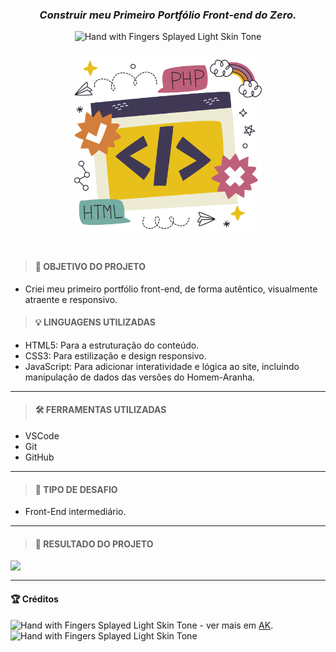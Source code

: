 <div align='center'>

### <i> Construir meu Primeiro Portfólio Front-end do Zero. </i>

<img src="https://raw.githubusercontent.com/Tarikul-Islam-Anik/Animated-Fluent-Emojis/master/Emojis/Hand%20gestures/Hand%20with%20Fingers%20Splayed%20Light%20Skin%20Tone.png" alt="Hand with Fingers Splayed Light Skin Tone" width="15" height="15" /> <br />

<img width="300" align="center" src="./assets/images/coding.png">

</div>

<br />

<div align='left'>

> #### 🎯 OBJETIVO DO PROJETO

- Criei meu primeiro portfólio front-end, de forma autêntico, visualmente atraente e responsivo.

> #### 💡 LINGUAGENS UTILIZADAS

- HTML5: Para a estruturação do conteúdo.
- CSS3: Para estilização e design responsivo.
- JavaScript: Para adicionar interatividade e lógica ao site, incluindo manipulação de dados das versões do Homem-Aranha.

---

> #### 🛠️ FERRAMENTAS UTILIZADAS

- VSCode
- Git
- GitHub

---

> #### 🧩 TIPO DE DESAFIO

- Front-End intermediário.

---

> #### 🧰 RESULTADO DO PROJETO

<img width="300" align="left" src="./###"> </br>

---

#### 🏆 Créditos

<div align="left"> <img src="https://raw.githubusercontent.com/Tarikul-Islam-Anik/Animated-Fluent-Emojis/master/Emojis/Hand%20gestures/Eyes.png" alt="Hand with Fingers Splayed Light Skin Tone" width="20" height="20" /> - ver mais em <a href="https://github.com/angelicakadja">AK</a>.<img src="https://raw.githubusercontent.com/Tarikul-Islam-Anik/Animated-Fluent-Emojis/master/Emojis/Hand%20gestures/Waving%20Hand%20Medium%20Skin%20Tone.png" alt="Hand with Fingers Splayed Light Skin Tone" width="20" height="20" /></div>

</div>
